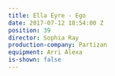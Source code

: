 ```yaml
---
title: Ella Eyre - Ego
date: 2017-07-12 18:54:00 Z
position: 39
director: Sophia Ray
production-company: Partizan
equipment: Arri Alexa
is-shown: false
---
```


